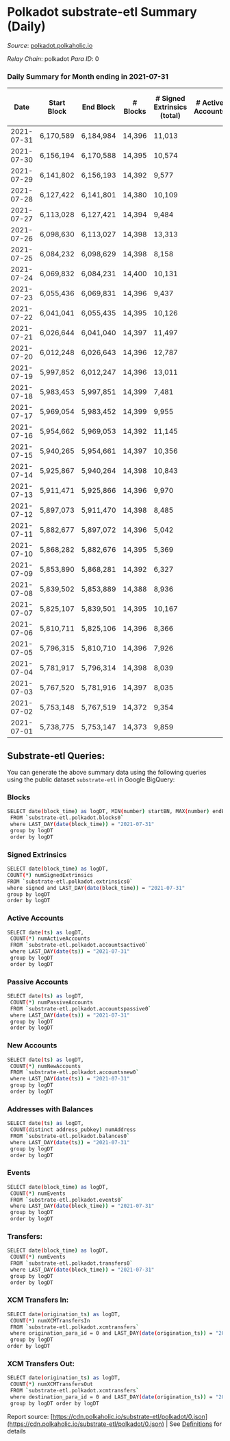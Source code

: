 # Polkadot substrate-etl Summary (Daily)

_Source_: [polkadot.polkaholic.io](https://polkadot.polkaholic.io)

*Relay Chain*: polkadot
*Para ID*: 0



### Daily Summary for Month ending in 2021-07-31


| Date | Start Block | End Block | # Blocks | # Signed Extrinsics (total) | # Active Accounts | # Passive | # New | # Addresses with Balances | # Events | # Transfers | # XCM Transfers In | # XCM Transfers Out | Issues | 
| ---- | ----------- | --------- | -------- | --------------------------- | ----------------- | --------- | ----- | ------------------------- | -------- | ----------- | ------------------ | ------------------- | ------ |
| 2021-07-31 | 6,170,589 | 6,184,984 | 14,396 | 11,013 |  |  |  | 416,520 | 99,884 | 11,657 ($247,654,783.94) |   |   |  |
| 2021-07-30 | 6,156,194 | 6,170,588 | 14,395 | 10,574 |  |  |  |  | 94,692 | 11,398 ($301,776,832.92) |   |   |  |
| 2021-07-29 | 6,141,802 | 6,156,193 | 14,392 | 9,577 |  |  |  |  | 87,375 | 9,587 ($222,182,203.63) |   |   |  |
| 2021-07-28 | 6,127,422 | 6,141,801 | 14,380 | 10,109 |  |  |  |  | 89,578 | 10,285 ($225,724,699.71) |   |   |  |
| 2021-07-27 | 6,113,028 | 6,127,421 | 14,394 | 9,484 |  |  |  |  | 88,149 | 9,015 ($332,311,300.87) |   |   |  |
| 2021-07-26 | 6,098,630 | 6,113,027 | 14,398 | 13,313 |  |  |  |  | 107,420 | 12,758 ($686,244,767.83) |   |   |  |
| 2021-07-25 | 6,084,232 | 6,098,629 | 14,398 | 8,158 |  |  |  |  | 77,107 | 7,249 ($182,390,246.43) |   |   |  |
| 2021-07-24 | 6,069,832 | 6,084,231 | 14,400 | 10,131 |  |  |  |  | 88,322 | 9,241 ($210,779,200.12) |   |   |  |
| 2021-07-23 | 6,055,436 | 6,069,831 | 14,396 | 9,437 |  |  |  |  | 83,924 | 8,600 ($278,968,683.58) |   |   |  |
| 2021-07-22 | 6,041,041 | 6,055,435 | 14,395 | 10,126 |  |  |  |  | 87,223 | 9,229 ($229,510,944.16) |   |   |  |
| 2021-07-21 | 6,026,644 | 6,041,040 | 14,397 | 11,497 |  |  |  |  | 94,831 | 10,620 ($303,831,350.14) |   |   |  |
| 2021-07-20 | 6,012,248 | 6,026,643 | 14,396 | 12,787 |  |  |  |  | 106,447 | 12,685 ($281,842,220.98) |   |   |  |
| 2021-07-19 | 5,997,852 | 6,012,247 | 14,396 | 13,011 |  |  |  |  | 105,825 | 12,407 ($290,330,747.21) |   |   |  |
| 2021-07-18 | 5,983,453 | 5,997,851 | 14,399 | 7,481 |  |  |  |  | 73,278 | 6,718 ($151,085,136.92) |   |   |  |
| 2021-07-17 | 5,969,054 | 5,983,452 | 14,399 | 9,955 |  |  |  |  | 85,801 | 9,583 ($124,548,902.45) |   |   |  |
| 2021-07-16 | 5,954,662 | 5,969,053 | 14,392 | 11,145 |  |  |  |  | 94,485 | 10,827 ($274,453,270.58) |   |   |  |
| 2021-07-15 | 5,940,265 | 5,954,661 | 14,397 | 10,356 |  |  |  |  | 89,199 | 10,258 ($245,116,093.35) |   |   |  |
| 2021-07-14 | 5,925,867 | 5,940,264 | 14,398 | 10,843 |  |  |  |  | 92,009 | 10,843 ($544,348,250.78) |   |   |  |
| 2021-07-13 | 5,911,471 | 5,925,866 | 14,396 | 9,970 |  |  |  |  | 89,909 | 10,343 ($204,107,288.94) |   |   |  |
| 2021-07-12 | 5,897,073 | 5,911,470 | 14,398 | 8,485 |  |  |  |  | 78,559 | 9,084 ($632,793,062.80) |   |   |  |
| 2021-07-11 | 5,882,677 | 5,897,072 | 14,396 | 5,042 |  |  |  |  | 57,914 | 4,085 ($52,331,512.42) |   |   |  |
| 2021-07-10 | 5,868,282 | 5,882,676 | 14,395 | 5,369 |  |  |  |  | 59,261 | 4,345 ($113,351,424.36) |   |   |  |
| 2021-07-09 | 5,853,890 | 5,868,281 | 14,392 | 6,327 |  |  |  |  | 64,825 | 5,458 ($316,618,602.22) |   |   |  |
| 2021-07-08 | 5,839,502 | 5,853,889 | 14,388 | 8,936 |  |  |  |  | 82,412 | 9,411 ($235,162,052.31) |   |   |  |
| 2021-07-07 | 5,825,107 | 5,839,501 | 14,395 | 10,167 |  |  |  |  | 93,455 | 11,011 ($290,314,415.01) |   |   |  |
| 2021-07-06 | 5,810,711 | 5,825,106 | 14,396 | 8,366 |  |  |  |  | 80,511 | 8,528 ($408,317,043.85) |   |   |  |
| 2021-07-05 | 5,796,315 | 5,810,710 | 14,396 | 7,926 |  |  |  |  | 75,210 | 7,665 ($137,416,610.44) |   |   |  |
| 2021-07-04 | 5,781,917 | 5,796,314 | 14,398 | 8,039 |  |  |  |  | 76,104 | 7,700 ($114,468,647.04) |   |   |  |
| 2021-07-03 | 5,767,520 | 5,781,916 | 14,397 | 8,035 |  |  |  |  | 75,192 | 7,873 ($126,859,506.87) |   |   |  |
| 2021-07-02 | 5,753,148 | 5,767,519 | 14,372 | 9,354 |  |  |  |  | 83,455 | 9,240 ($149,745,734.05) |   |   |  |
| 2021-07-01 | 5,738,775 | 5,753,147 | 14,373 | 9,859 |  |  |  |  | 95,544 | 9,166 ($187,096,879.78) |   |   |  |

## Substrate-etl Queries:
You can generate the above summary data using the following queries using the public dataset `substrate-etl` in Google BigQuery:

### Blocks
```bash
SELECT date(block_time) as logDT, MIN(number) startBN, MAX(number) endBN, COUNT(*) numBlocks 
 FROM `substrate-etl.polkadot.blocks0`  
 where LAST_DAY(date(block_time)) = "2021-07-31" 
 group by logDT 
 order by logDT
```

### Signed Extrinsics
```bash
SELECT date(block_time) as logDT, 
COUNT(*) numSignedExtrinsics 
FROM `substrate-etl.polkadot.extrinsics0`  
where signed and LAST_DAY(date(block_time)) = "2021-07-31" 
group by logDT 
order by logDT
```

### Active Accounts
```bash
SELECT date(ts) as logDT, 
 COUNT(*) numActiveAccounts 
 FROM `substrate-etl.polkadot.accountsactive0` 
 where LAST_DAY(date(ts)) = "2021-07-31" 
 group by logDT 
 order by logDT
```

### Passive Accounts
```bash
SELECT date(ts) as logDT, 
 COUNT(*) numPassiveAccounts 
 FROM `substrate-etl.polkadot.accountspassive0` 
 where LAST_DAY(date(ts)) = "2021-07-31" 
 group by logDT 
 order by logDT
```

### New Accounts
```bash
SELECT date(ts) as logDT, 
 COUNT(*) numNewAccounts 
 FROM `substrate-etl.polkadot.accountsnew0` 
 where LAST_DAY(date(ts)) = "2021-07-31" 
 group by logDT
 order by logDT
```

### Addresses with Balances
```bash
SELECT date(ts) as logDT,
 COUNT(distinct address_pubkey) numAddress 
 FROM `substrate-etl.polkadot.balances0` 
 where LAST_DAY(date(ts)) = "2021-07-31" 
 group by logDT 
 order by logDT
```

### Events
```bash
SELECT date(block_time) as logDT, 
 COUNT(*) numEvents 
 FROM `substrate-etl.polkadot.events0` 
 where LAST_DAY(date(block_time)) = "2021-07-31" 
 group by logDT 
 order by logDT
```

### Transfers:
```bash
SELECT date(block_time) as logDT, 
 COUNT(*) numEvents 
 FROM `substrate-etl.polkadot.transfers0` 
 where LAST_DAY(date(block_time)) = "2021-07-31" 
 group by logDT 
 order by logDT
```

### XCM Transfers In:
```bash
SELECT date(origination_ts) as logDT, 
 COUNT(*) numXCMTransfersIn 
 FROM `substrate-etl.polkadot.xcmtransfers` 
 where origination_para_id = 0 and LAST_DAY(date(origination_ts)) = "2021-07-31" 
 group by logDT 
order by logDT
```

### XCM Transfers Out:
```bash
SELECT date(origination_ts) as logDT, 
 COUNT(*) numXCMTransfersOut 
 FROM `substrate-etl.polkadot.xcmtransfers` 
 where destination_para_id = 0 and LAST_DAY(date(origination_ts)) = "2021-07-31" 
 group by logDT order by logDT
```


Report source: [https://cdn.polkaholic.io/substrate-etl/polkadot/0.json](https://cdn.polkaholic.io/substrate-etl/polkadot/0.json) | See [Definitions](/DEFINITIONS.md) for details
